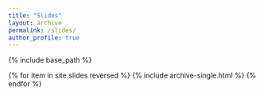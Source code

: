 ```yaml
---
title: "Slides"
layout: archive
permalink: /slides/
author_profile: true
---
```


{% include base_path %}

{% for item in site.slides reversed %}
  {% include archive-single.html %}
{% endfor %}
